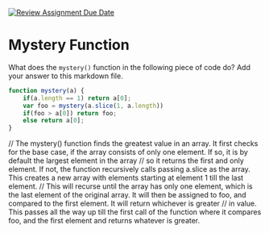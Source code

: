 [![Review Assignment Due Date](https://classroom.github.com/assets/deadline-readme-button-24ddc0f5d75046c5622901739e7c5dd533143b0c8e959d652212380cedb1ea36.svg)](https://classroom.github.com/a/GDPVb20V)
# Mystery Function

What does the `mystery()` function in the following piece of code do? Add your
answer to this markdown file.

```javascript
function mystery(a) {
    if(a.length == 1) return a[0];
    var foo = mystery(a.slice(1, a.length))
    if(foo > a[0]) return foo;
    else return a[0];
}
```
// The mystery() function finds the greatest value in an array. It first checks for the base case, if the array consists of only one element. If so, it is by default the largest element in the array 
// so it returns the first and only element. If not, the function recursively calls passing a.slice as the array. This creates a new array with elements starting at element 1 till the last element. 
// This will recurse until the array has only one element, which is the last element of the original array. It will then be assigned to foo, and compared to the first element. It will return whichever is greater
// in value. This passes all the way up till the first call of the function where it compares foo, and the first element and returns whatever is greater. 
